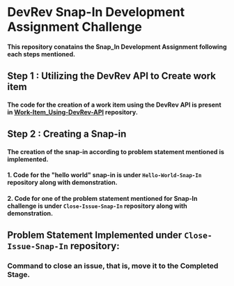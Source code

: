 # DevRev Snap-In Development Assignment Challenge
#### This repository conatains the Snap_In Development Assignment following each steps mentioned.

## Step 1 : Utilizing the DevRev API to Create work item
#### The code for the creation of a work item using the DevRev API is present in [Work-Item_Using-DevRev-API](https://github.com/Swasthik-Ashok-Shetty/devrev/tree/main/Work-Item_Using-DevRev-API) repository.

## Step 2 : Creating a Snap-in
#### The creation of the snap-in according to problem statement mentioned is implemented.
#### 1. Code for the "hello world" snap-in is under `Hello-World-Snap-In` repository along with demonstration.
#### 2. Code for one of the problem statement mentioned for Snap-In challenge is under `Close-Issue-Snap-In` repository along with demonstration. 

## Problem Statement Implemented under `Close-Issue-Snap-In` repository:
### Command to close an issue, that is, move it to the Completed Stage.
